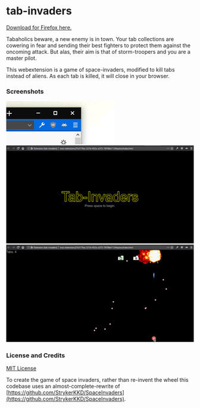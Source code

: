 # tab-invaders

[Download for Firefox here.](https://addons.mozilla.org/en-US/firefox/addon/tab-invaders/)

Tabaholics beware, a new enemy is in town. Your tab collections are cowering in fear and sending their best fighters to protect them against the oncoming attack. But alas, their aim is that of storm-troopers and you are a master pilot.

This webextension is a game of space-invaders, modified to kill tabs instead of aliens. As each tab is killed, it will close in your browser.

### Screenshots
![](src/img/screenshots/icon.png)  
![](src/img/screenshots/start.png)  
![](src/img/screenshots/game.png)  

### License and Credits
[MIT License](./LICENSE)

To create the game of space invaders, rather than re-invent the wheel this codebase uses an almost-complete-rewrite of [https://github.com/StrykerKKD/SpaceInvaders](https://github.com/StrykerKKD/SpaceInvaders).
